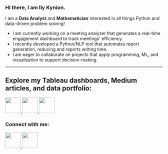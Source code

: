 ### Hi there, I am Ily Kynion.  

I am a <b>Data Analyst</b> and <b>Mathematician</b> interested in all things Python and data-driven problem solving!</span>

- I am currently working on a meeting analyzer that generates a real-time engagement dashboard to track meetings' efficiency.
- I recently developed a Python/NLP tool that automates report generation, reducing and reports writing time.
- I am eager to collaborate on projects that apply programming, ML, and visualization to support decision-making.  

---

## Explore my Tableau dashboards, Medium articles, and data portfolio: 

<a href="https://your-portfolio-link.com">
  <img src="https://cdn.jsdelivr.net/gh/devicons/devicon/icons/html5/html5-original.svg" width="50" height="50"/>
</a>
<a href="https://public.tableau.com/app/profile/ily.kynion.coulibaly/vizzes">
  <img src="https://cdn.worldvectorlogo.com/logos/tableau-software.svg" width="50" height="50"/>
</a>
<a href="https://medium.com/@k.ilycoulibaly">
  <img src="https://upload.wikimedia.org/wikipedia/commons/e/ec/Medium_logo_Monogram.svg" width="50" height="50"/>
</a>

### Connect with me: 

<a href="https://www.linkedin.com/in/ily-kynion-coulibaly-05602a189/">
  <img src="https://cdn.jsdelivr.net/gh/devicons/devicon/icons/linkedin/linkedin-original.svg" width="50" height="50"/>
</a>
<a href="mailto:icoulibaly1@babson.edu">
  <img src="https://upload.wikimedia.org/wikipedia/commons/4/4e/Mail_%28iOS%29.svg" width="50" height="50"/>
</a>


